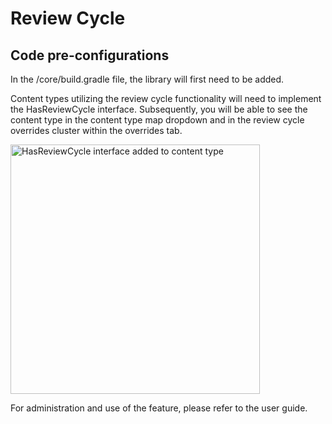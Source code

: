 # Review Cycle

## Code pre-configurations
In the /core/build.gradle file, the library will first need to be added.

Content types utilizing the review cycle functionality will need to implement the HasReviewCycle interface. Subsequently, you will be able to see the content type in the content type map dropdown and in the review cycle overrides cluster within the overrides tab. 

<img width="399" alt="HasReviewCycle interface added to content type" src="https://github.com/brightspot/content-freshness/assets/106628969/5b2bdea3-dfe1-4645-81fe-0cf3291540bf">

For administration and use of the feature, please refer to the user guide.
